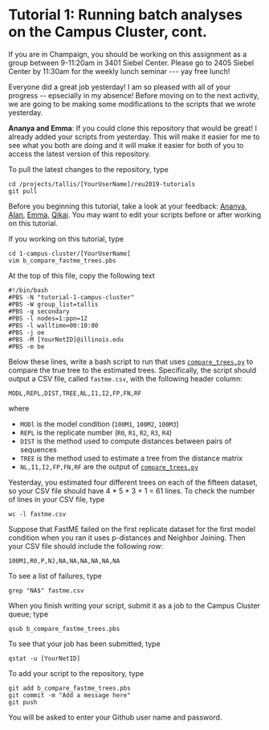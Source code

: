 Tutorial 1: Running batch analyses on the Campus Cluster, cont.
===============================================================
If you are in Champaign, you should be working on this assignment as a group between 9-11:20am in 3401 Siebel Center. Please go to 2405 Siebel Center by 11:30am for the weekly lunch seminar --- yay free lunch!

Everyone did a great job yesterday! I am so pleased with all of your progress -- epsecially in my absence! Before moving on to the next activity, we are going to be making some modifications to the scripts that we wrote yesterday.

**Ananya and Emma**: If you could clone this repository that would be great! I already added your scripts from yesterday. This will make it easier for me to see what you both are doing and it will make it easier for both of you to access the latest version of this repository.

To pull the latest changes to the repository, type

```
cd /projects/tallis/[YourUserName]/reu2019-tutorials
git pull
```

Before you beginning this tutorial, take a look at your feedback: [Ananya](ananyay2/a_feedback.md), [Alan](binghui2/a_run_fastme.pbs), [Emma](ebhamel2/a_feedback.md), [Qikai](qikaiy2/a_feedback.md). You may want to edit your scripts before or after working on this tutorial.

If you working on this tutorial, type
```
cd 1-campus-cluster/[YourUserName]
vim b_compare_fastme_trees.pbs
```

At the top of this file, copy the following text

```
#!/bin/bash
#PBS -N "tutorial-1-campus-cluster"
#PBS -W group_list=tallis
#PBS -q secondary
#PBS -l nodes=1:ppn=12
#PBS -l walltime=00:10:00
#PBS -j oe
#PBS -M [YourNetID]@illinois.edu
#PBS -m be
```

Below these lines, write a bash script to run that uses [`compare_trees.py`](../tools/compare_trees.py) to compare the true tree to the estimated trees. Specifically, the script should output a CSV file, called `fastme.csv`, with the following header column:

```
MODL,REPL,DIST,TREE,NL,I1,I2,FP,FN,RF
```

where

+ `MODl` is the model condition (`100M1`, `100M2`, `100M3`)
+ `REPL` is the replicate number (`R0`, `R1`, `R2`, `R3`, `R4`)
+ `DIST` is the method used to compute distances between pairs of sequences
+ `TREE` is the method used to estimate a tree from the distance matrix
+ `NL,I1,I2,FP,FN,RF` are the output of [`compare_trees.py`](../tools/compare_trees.py)

Yesterday, you estimated four different trees on each of the fifteen dataset, so your CSV file should have 4 * 5 * 3 + 1 = 61 lines. To check the number of lines in your CSV file, type

```
wc -l fastme.csv
```

Suppose that FastME failed on the first replicate dataset for the first model condition when you ran it uses p-distances and Neighbor Joining. Then your CSV file should include the following row:

```
100M1,R0,P,NJ,NA,NA,NA,NA,NA,NA
```

To see a list of failures, type

```
grep "NA$" fastme.csv
```

When you finish writing your script, submit it as a job to the Campus Cluster queue; type

```
qsub b_compare_fastme_trees.pbs
```

To see that your job has been submitted, type

```
qstat -u [YourNetID]
```

To add your script to the repository, type

```
git add b_compare_fastme_trees.pbs
git commit -m "Add a message here"
git push
```

You will be asked to enter your Github user name and password.
